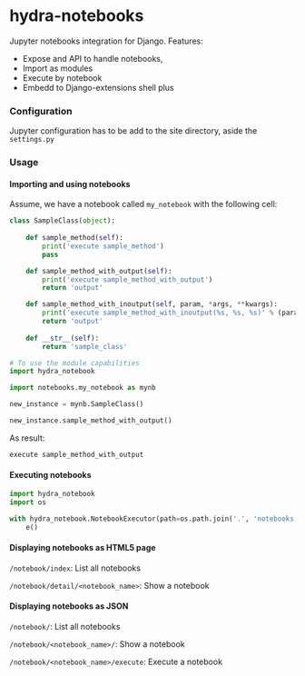 # hydra-notebooks

Jupyter notebooks integration for Django. 
Features:
 - Expose and API to handle notebooks,
 - Import as modules
 - Execute by notebook
 - Embedd to Django-extensions shell plus

### Configuration

Jupyter configuration has to be add to the site directory, aside the ```settings.py```

### Usage

#### Importing and using notebooks

Assume, we have a notebook called ```my_notebook``` with the following cell:

```python
class SampleClass(object):
    
    def sample_method(self):
        print('execute sample_method')
        pass

    def sample_method_with_output(self):
        print('execute sample_method_with_output')
        return 'output'

    def sample_method_with_inoutput(self, param, *args, **kwargs):
        print('execute sample_method_with_inoutput(%s, %s, %s)' % (param, args, kwargs))
        return 'output'
    
    def __str__(self):
        return 'sample_class'
```

```python
# To use the module capabilities
import hydra_notebook

import notebooks.my_notebook as mynb

new_instance = mynb.SampleClass()

new_instance.sample_method_with_output()

``` 

As result:

```
execute sample_method_with_output
```

#### Executing notebooks

```python
import hydra_notebook
import os

with hydra_notebook.NotebookExecutor(path=os.path.join('.', 'notebooks'), fullname='demo_notebook') as e:
    e()
```

#### Displaying notebooks as HTML5 page

```/notebook/index```: List all notebooks

```/notebook/detail/<notebook_name>```: Show a notebook

#### Displaying notebooks as JSON

```/notebook/```: List all notebooks

```/notebook/<notebook_name>/```: Show a notebook

```/notebook/<notebook_name>/execute```: Execute a notebook
